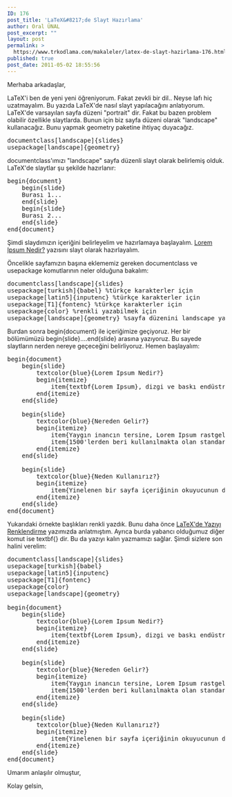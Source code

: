 ```yaml
---
ID: 176
post_title: 'LaTeX&#8217;de Slayt Hazırlama'
author: Oral ÜNAL
post_excerpt: ""
layout: post
permalink: >
  https://www.trkodlama.com/makaleler/latex-de-slayt-hazirlama-176.html
published: true
post_date: 2011-05-02 18:55:56
---
```

Merhaba arkadaşlar,

LaTeX'i ben de yeni yeni öğreniyorum. Fakat zevkli bir dil.. Neyse lafı hiç uzatmayalım. Bu yazıda LaTeX'de nasıl slayt yapılacağını anlatıyorum.
LaTeX'de varsayılan sayfa düzeni "portrait" dir. Fakat bu bazen problem olabilir özellikle slaytlarda. Bunun için biz sayfa düzeni olarak "landscape" kullanacağız. Bunu yapmak geometry paketine ihtiyaç duyacağız.
<pre class="prettyprint lang-latex" data-start-line="1" data-visibility="visible" data-highlight="" data-caption="">documentclass[landscape]{slides}
usepackage[landscape]{geometry}</pre>
documentclass'ımızı "landscape" sayfa düzenli slayt olarak belirlemiş olduk. LaTeX'de slaytlar şu şekilde hazırlanır:
<pre class="prettyprint lang-latex" data-start-line="1" data-visibility="visible" data-highlight="" data-caption="">begin{document}
    begin{slide}
    Burası 1...
    end{slide}
    begin{slide}
    Burası 2...
    end{slide}
end{document}</pre>
Şimdi slaydımızın içeriğini belirleyelim ve hazırlamaya başlayalım. <a title="Lorem Ipsum Nedir?" href="http://www.trkodlama.com/makaleler/lorem-ipsum-nedir-99.html">Lorem Ipsum Nedir?</a> yazısını slayt olarak hazırlayalım.

Öncelikle sayfamızın başına eklememiz gereken documentclass ve usepackage komutlarının neler olduğuna bakalım:
<pre class="prettyprint lang-latex" data-start-line="1" data-visibility="visible" data-highlight="" data-caption="">documentclass[landscape]{slides}
usepackage[turkish]{babel} %türkçe karakterler için
usepackage[latin5]{inputenc} %türkçe karakterler için
usepackage[T1]{fontenc} %türkçe karakterler için
usepackage{color} %renkli yazabilmek için
usepackage[landscape]{geometry} %sayfa düzenini landscape yapmak için</pre>
Burdan sonra begin{document} ile içeriğimize geçiyoruz. Her bir bölümümüzü begin{slide}....end{slide} arasına yazıyoruz. Bu sayede slaytların nerden nereye geçeceğini belirliyoruz. Hemen başlayalım:
<pre class="prettyprint lang-latex" data-start-line="1" data-visibility="visible" data-highlight="" data-caption="">begin{document}
    begin{slide}
        textcolor{blue}{Lorem Ipsum Nedir?}
        begin{itemize}
            item{textbf{Lorem Ipsum}, dizgi ve baskı endüstrisinde kullanılan mıgır metinlerdir. Lorem Ipsum, adı bilinmeyen bir matbaacının bir hurufat numune kitabı oluşturmak üzere bir yazı galerisini alarak karıştırdığı 1500'lerden beri endüstri standardı sahte metinler olarak kullanılmıştır. Beşyüz yıl boyunca varlığını sürdürmekle kalmamış, aynı zamanda pek değişmeden elektronik dizgiye de sıçramıştır. 1960'larda Lorem Ipsum pasajları da içeren Letraset yapraklarının yayınlanması ile ve yakın zamanda Aldus PageMaker gibi Lorem Ipsum sürümleri içeren masaüstü yayıncılık yazılımları ile popüler olmuştur.}
        end{itemize}
    end{slide}

    begin{slide}
        textcolor{blue}{Nereden Gelir?}
        begin{itemize}
            item{Yaygın inancın tersine, Lorem Ipsum rastgele sözcüklerden oluşmaz. Kökleri M.Ö. 45 tarihinden bu yana klasik Latin edebiyatına kadar uzanan 2000 yıllık bir geçmişi vardır. Virginia'daki Hampden-Sydney College'dan Latince profesörü Richard McClintock, bir Lorem Ipsum pasajında geçen ve anlaşılması en güç sözcüklerden biri olan 'consectetur' sözcüğünün klasik edebiyattaki örneklerini incelediğinde kesin bir kaynağa ulaşmıştır. Lorm Ipsum, Çiçero tarafından M.Ö. 45 tarihinde kaleme alınan "de Finibus Bonorum et Malorum" (İyi ve Kötünün Uç Sınırları) eserinin 1.10.32 ve 1.10.33 sayılı bölümlerinden gelmektedir. Bu kitap, ahlak kuramı üzerine bir tezdir ve Rönesans döneminde çok popüler olmuştur. Lorem Ipsum pasajının ilk satırı olan "Lorem ipsum dolor sit amet" 1.10.32 sayılı bölümdeki bir satırdan gelmektedir.}
            item{1500'lerden beri kullanılmakta olan standard Lorem Ipsum metinleri ilgilenenler için yeniden üretilmiştir. Çiçero tarafından yazılan 1.10.32 ve 1.10.33 bölümleri de 1914 H. Rackham çevirisinden alınan İngilizce sürümleri eşliğinde özgün biçiminden yeniden üretilmiştir.}
        end{itemize}
    end{slide}

    begin{slide}
        textcolor{blue}{Neden Kullanırız?}
        begin{itemize}
            item{Yinelenen bir sayfa içeriğinin okuyucunun dikkatini dağıttığı bilinen bir gerçektir. Lorem Ipsum kullanmanın amacı, sürekli 'buraya metin gelecek, buraya metin gelecek' yazmaya kıyasla daha dengeli bir harf dağılımı sağlayarak okunurluğu artırmasıdır. Şu anda birçok masaüstü yayıncılık paketi ve web sayfa düzenleyicisi, varsayılan mıgır metinler olarak Lorem Ipsum kullanmaktadır. Ayrıca arama motorlarında 'lorem ipsum' anahtar sözcükleri ile arama yapıldığında henüz tasarım aşamasında olan çok sayıda site listelenir. Yıllar içinde, bazen kazara, bazen bilinçli olarak (örneğin mizah katılarak), çeşitli sürümleri geliştirilmiştir.}
        end{itemize}
    end{slide}
end{document}</pre>
Yukarıdaki örnekte başlıkları renkli yazdık. Bunu daha önce <a title="LaTeX’de Yazıyı Renklendirme" href="http://www.trkodlama.com/makaleler/latex/latexde-yaziyi-renklendirme-152.html">LaTeX'de Yazıyı Renklendirme</a> yazımızda anlatmıştım. Ayrıca burda yabancı olduğumuz diğer komut ise textbf{} dir. Bu da yazıyı kalın yazmamızı sağlar. Şimdi sizlere son halini verelim:
<pre class="prettyprint lang-latex" data-start-line="1" data-visibility="visible" data-highlight="" data-caption="">documentclass[landscape]{slides}
usepackage[turkish]{babel}
usepackage[latin5]{inputenc}
usepackage[T1]{fontenc}
usepackage{color}
usepackage[landscape]{geometry}

begin{document}
    begin{slide}
        textcolor{blue}{Lorem Ipsum Nedir?}
        begin{itemize}
            item{textbf{Lorem Ipsum}, dizgi ve baskı endüstrisinde kullanılan mıgır metinlerdir. Lorem Ipsum, adı bilinmeyen bir matbaacının bir hurufat numune kitabı oluşturmak üzere bir yazı galerisini alarak karıştırdığı 1500'lerden beri endüstri standardı sahte metinler olarak kullanılmıştır. Beşyüz yıl boyunca varlığını sürdürmekle kalmamış, aynı zamanda pek değişmeden elektronik dizgiye de sıçramıştır. 1960'larda Lorem Ipsum pasajları da içeren Letraset yapraklarının yayınlanması ile ve yakın zamanda Aldus PageMaker gibi Lorem Ipsum sürümleri içeren masaüstü yayıncılık yazılımları ile popüler olmuştur.}
        end{itemize}
    end{slide}

    begin{slide}
        textcolor{blue}{Nereden Gelir?}
        begin{itemize}
            item{Yaygın inancın tersine, Lorem Ipsum rastgele sözcüklerden oluşmaz. Kökleri M.Ö. 45 tarihinden bu yana klasik Latin edebiyatına kadar uzanan 2000 yıllık bir geçmişi vardır. Virginia'daki Hampden-Sydney College'dan Latince profesörü Richard McClintock, bir Lorem Ipsum pasajında geçen ve anlaşılması en güç sözcüklerden biri olan 'consectetur' sözcüğünün klasik edebiyattaki örneklerini incelediğinde kesin bir kaynağa ulaşmıştır. Lorm Ipsum, Çiçero tarafından M.Ö. 45 tarihinde kaleme alınan "de Finibus Bonorum et Malorum" (İyi ve Kötünün Uç Sınırları) eserinin 1.10.32 ve 1.10.33 sayılı bölümlerinden gelmektedir. Bu kitap, ahlak kuramı üzerine bir tezdir ve Rönesans döneminde çok popüler olmuştur. Lorem Ipsum pasajının ilk satırı olan "Lorem ipsum dolor sit amet" 1.10.32 sayılı bölümdeki bir satırdan gelmektedir.}
            item{1500'lerden beri kullanılmakta olan standard Lorem Ipsum metinleri ilgilenenler için yeniden üretilmiştir. Çiçero tarafından yazılan 1.10.32 ve 1.10.33 bölümleri de 1914 H. Rackham çevirisinden alınan İngilizce sürümleri eşliğinde özgün biçiminden yeniden üretilmiştir.}
        end{itemize}
    end{slide}

    begin{slide}
        textcolor{blue}{Neden Kullanırız?}
        begin{itemize}
            item{Yinelenen bir sayfa içeriğinin okuyucunun dikkatini dağıttığı bilinen bir gerçektir. Lorem Ipsum kullanmanın amacı, sürekli 'buraya metin gelecek, buraya metin gelecek' yazmaya kıyasla daha dengeli bir harf dağılımı sağlayarak okunurluğu artırmasıdır. Şu anda birçok masaüstü yayıncılık paketi ve web sayfa düzenleyicisi, varsayılan mıgır metinler olarak Lorem Ipsum kullanmaktadır. Ayrıca arama motorlarında 'lorem ipsum' anahtar sözcükleri ile arama yapıldığında henüz tasarım aşamasında olan çok sayıda site listelenir. Yıllar içinde, bazen kazara, bazen bilinçli olarak (örneğin mizah katılarak), çeşitli sürümleri geliştirilmiştir.}
        end{itemize}
    end{slide}
end{document}</pre>
Umarım anlaşılır olmuştur,

Kolay gelsin,